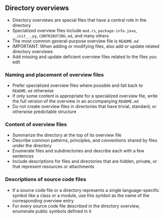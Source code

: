 ## Directory overviews

- Directory overviews are special files that have a central role in the directory
- Specialized overview files include `mod.rs`, `package-info.java`, `__init__.py`, `CONTRIBUTING.md`, and many others
- The most common general-purpose overview file is `README.md`
- IMPORTANT: When adding or modifying files, also add or update related directory overviews
- Add missing and update deficient overview files related to the files you edit

### Naming and placement of overview files

- Prefer specialized overview files where possible and fall back to `README.md` otherwise
- If only some content is appropriate for a specialized overview file, write the full version of the overview in an accompanying `README.md`
- Do not create overview files in directories that have trivial, standard, or otherwise predictable structure

### Content of overview files

- Summarize the directory at the top of its overview file
- Describe common patterns, principles, and conventions shared by files under the directory
- Enumerate files and subdirectories and describe each with a few sentences
- Include descriptions for files and directories that are hidden, private, or that represent resources or attachments

### Descriptions of source code files

- If a source code file or a directory represents a single language-specific symbol like a class or a module, use this symbol as the name of the corresponding overview entry
- For every source code file described in the directory overview, enumerate public symbols defined in it
